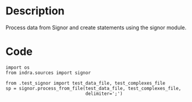 # Description
Process data from Signor and create statements using the signor module.

# Code
```
import os
from indra.sources import signor

from .test_signor import test_data_file, test_complexes_file
sp = signor.process_from_file(test_data_file, test_complexes_file,
                              delimiter=';')

```
